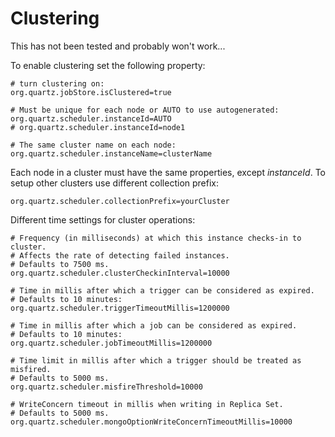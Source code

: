 # Clustering

This has not been tested and probably won't work...

To enable clustering set the following property:

    # turn clustering on:
    org.quartz.jobStore.isClustered=true
    
    # Must be unique for each node or AUTO to use autogenerated:
    org.quartz.scheduler.instanceId=AUTO
    # org.quartz.scheduler.instanceId=node1
    
    # The same cluster name on each node:
    org.quartz.scheduler.instanceName=clusterName
    
Each node in a cluster must have the same properties, except *instanceId*.
To setup other clusters use different collection prefix:

    org.quartz.scheduler.collectionPrefix=yourCluster

Different time settings for cluster operations:

    # Frequency (in milliseconds) at which this instance checks-in to cluster.
    # Affects the rate of detecting failed instances.
    # Defaults to 7500 ms.
    org.quartz.scheduler.clusterCheckinInterval=10000
    
    # Time in millis after which a trigger can be considered as expired.
    # Defaults to 10 minutes:
    org.quartz.scheduler.triggerTimeoutMillis=1200000
    
    # Time in millis after which a job can be considered as expired.
    # Defaults to 10 minutes:
    org.quartz.scheduler.jobTimeoutMillis=1200000
    
    # Time limit in millis after which a trigger should be treated as misfired.
    # Defaults to 5000 ms.
    org.quartz.scheduler.misfireThreshold=10000
    
    # WriteConcern timeout in millis when writing in Replica Set.
    # Defaults to 5000 ms.
    org.quartz.scheduler.mongoOptionWriteConcernTimeoutMillis=10000
